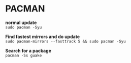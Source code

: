 # PACMAN #

**normal update**  
`sudo pacman -Syu`

**Find fastest mirrors and do update**  
`sudo pacman-mirrors --fasttrack 5 && sudo pacman -Syu`

**Search for a package**  
`pacman -Ss guake`
